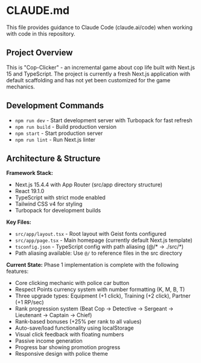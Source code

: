 # CLAUDE.md

This file provides guidance to Claude Code (claude.ai/code) when working with code in this repository.

## Project Overview

This is "Cop-Clicker" - an incremental game about cop life built with Next.js 15 and TypeScript. The project is currently a fresh Next.js application with default scaffolding and has not yet been customized for the game mechanics.

## Development Commands

- `npm run dev` - Start development server with Turbopack for fast refresh
- `npm run build` - Build production version
- `npm start` - Start production server
- `npm run lint` - Run Next.js linter

## Architecture & Structure

**Framework Stack:**
- Next.js 15.4.4 with App Router (src/app directory structure)
- React 19.1.0 
- TypeScript with strict mode enabled
- Tailwind CSS v4 for styling
- Turbopack for development builds

**Key Files:**
- `src/app/layout.tsx` - Root layout with Geist fonts configured
- `src/app/page.tsx` - Main homepage (currently default Next.js template)
- `tsconfig.json` - TypeScript config with path aliasing (@/* -> ./src/*)
- Path aliasing available: Use `@/` to reference files in the src directory

**Current State:**
Phase 1 implementation is complete with the following features:
- Core clicking mechanic with police car button
- Respect Points currency system with number formatting (K, M, B, T)
- Three upgrade types: Equipment (+1 click), Training (+2 click), Partner (+1 RP/sec)
- Rank progression system (Beat Cop → Detective → Sergeant → Lieutenant → Captain → Chief)
- Rank-based bonuses (+25% per rank to all values)
- Auto-save/load functionality using localStorage
- Visual click feedback with floating numbers
- Passive income generation
- Progress bar showing promotion progress
- Responsive design with police theme